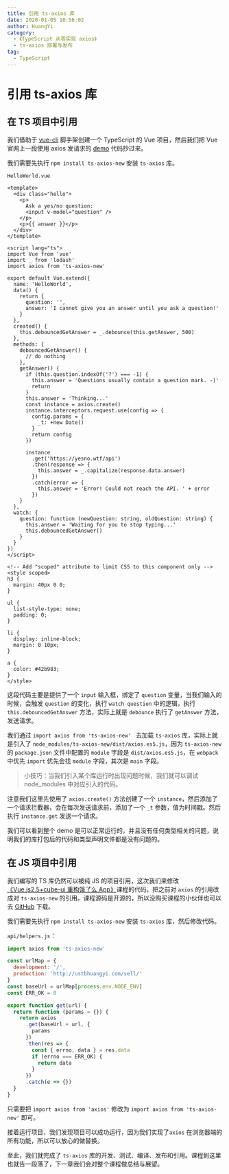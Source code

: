 ```yaml
---
title: 引用 ts-axios 库
date: 2020-01-05 10:56:02
author: HuangYi
category:
  - 《TypeScript 从零实现 axios》
  - ts-axios 部署与发布
tag:
  - TypeScript
---
```


# 引用 ts-axios 库

## 在 TS 项目中引用

我们借助于 [vue-cli](https://cli.vuejs.org/) 脚手架创建一个 TypeScript 的 Vue 项目，然后我们把 Vue 官网上一段使用 axios 发请求的 [demo](https://cn.vuejs.org/v2/guide/computed.html#%E4%BE%A6%E5%90%AC%E5%99%A8) 代码抄过来。

我们需要先执行 `npm install ts-axios-new` 安装 `ts-axios` 库。

`HelloWorld.vue`

```vue
<template>
  <div class="hello">
    <p>
      Ask a yes/no question:
      <input v-model="question" />
    </p>
    <p>{{ answer }}</p>
  </div>
</template>

<script lang="ts">
import Vue from 'vue'
import _ from 'lodash'
import axios from 'ts-axios-new'

export default Vue.extend({
  name: 'HelloWorld',
  data() {
    return {
      question: '',
      answer: 'I cannot give you an answer until you ask a question!'
    }
  },
  created() {
    this.debouncedGetAnswer = _.debounce(this.getAnswer, 500)
  },
  methods: {
    debouncedGetAnswer() {
      // do nothing
    },
    getAnswer() {
      if (this.question.indexOf('?') === -1) {
        this.answer = 'Questions usually contain a question mark. -)'
        return
      }
      this.answer = 'Thinking...'
      const instance = axios.create()
      instance.interceptors.request.use(config => {
        config.params = {
          _t: +new Date()
        }
        return config
      })

      instance
        .get('https://yesno.wtf/api')
        .then(response => {
          this.answer = _.capitalize(response.data.answer)
        })
        .catch(error => {
          this.answer = 'Error! Could not reach the API. ' + error
        })
    }
  },
  watch: {
    question: function (newQuestion: string, oldQuestion: string) {
      this.answer = 'Waiting for you to stop typing...'
      this.debouncedGetAnswer()
    }
  }
})
</script>

<!-- Add "scoped" attribute to limit CSS to this component only -->
<style scoped>
h3 {
  margin: 40px 0 0;
}

ul {
  list-style-type: none;
  padding: 0;
}

li {
  display: inline-block;
  margin: 0 10px;
}

a {
  color: #42b983;
}
</style>
```

这段代码主要是提供了一个 `input` 输入框，绑定了 `question` 变量，当我们输入的时候，会触发 `question` 的变化，执行 `watch question` 中的逻辑，执行 `this.debouncedGetAnswer` 方法，实际上就是 `debounce` 执行了 `getAnswer` 方法，发送请求。

我们通过 `import axios from 'ts-axios-new' ` 去加载 `ts-axios` 库，实际上就是引入了 `node_modules/ts-axios-new/dist/axios.es5.js`，因为 `ts-axios-new` 的 `package.json` 文件中配置的 `module` 字段是 `dist/axios.es5.js`，在 `webpack` 中优先 `import` 优先会找 `module` 字段，其次是 `main` 字段。

> 小技巧：当我们引入某个库运行时出现问题时候，我们就可以调试 node_modules 中对应引入的代码。

注意我们这里先使用了 `axios.create()` 方法创建了一个 `instance`，然后添加了一个请求拦截器，会在每次发送请求前，添加了一个 `_t` 参数，值为时间戳。然后执行 `instance.get` 发送一个请求。

我们可以看到整个 demo 是可以正常运行的，并且没有任何类型相关的问题，说明我们的库打包后的代码和类型声明文件都是没有问题的。

## 在 JS 项目中引用

我们编写的 TS 库仍然可以被纯 JS 的项目引用，这次我们来修改[《Vue.js2.5+cube-ui 重构饿了么 App》](https://coding.imooc.com/class/74.html)课程的代码，把之前对 `axios` 的引用改成对 `ts-axios-new` 的引用。课程源码是开源的，所以没购买课程的小伙伴也可以去 [GitHub](https://github.com/ustbhuangyi/vue-sell) 下载。

我们需要先执行 `npm install ts-axios-new` 安装 `ts-axios` 库，然后修改代码。

`api/helpers.js`：

```javascript
import axios from 'ts-axios-new'

const urlMap = {
  development: '/',
  production: 'http://ustbhuangyi.com/sell/'
}
const baseUrl = urlMap[process.env.NODE_ENV]
const ERR_OK = 0

export function get(url) {
  return function (params = {}) {
    return axios
      .get(baseUrl + url, {
        params
      })
      .then(res => {
        const { errno, data } = res.data
        if (errno === ERR_OK) {
          return data
        }
      })
      .catch(e => {})
  }
}
```

只需要把 `import axios from 'axios'` 修改为 `import axios from 'ts-axios-new'` 即可。

接着运行项目，我们发现项目可以成功运行，因为我们实现了`axios` 在浏览器端的所有功能，所以可以放心的做替换。

至此，我们就完成了 `ts-axios` 库的开发、测试、编译、发布和引用。课程到这里也就告一段落了，下一章我们会对整个课程做总结与展望。
